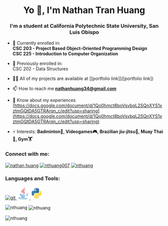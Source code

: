 <h1 align="center">Yo 👋, I'm Nathan Tran Huang</h1>
<h3 align="center">I'm a student at California Polytechnic State University, San Luis Obispo</h3>

- 🌱 Currently enrolled in: <br>**CSC 203 - Project Based Object-Oriented Programming Design <br> CSC 225 - Introduction to Computer Organization**

- 📖 Previously enrolled in: <br> CSC 202 - Data Structures 

- 👨‍💻 All of my projects are available at [[portfolio link]]([portfolio link])

- 📫 How to reach me **nathanhuang34@gmail.com**

- 📄 Know about my experiences [https://docs.google.com/document/d/1Qo0hmct8boVsvbqL2SQnXYS1xztmGQtDA5GTRArqn_c/edit?usp=sharing](https://docs.google.com/document/d/1Qo0hmct8boVsvbqL2SQnXYS1xztmGQtDA5GTRArqn_c/edit?usp=sharing)

- ⚡ Interests: **Badminton🏸, Videogames🎮, Brazilian jiu-jitsu🥋, Muay Thai🥊, Gym🏋️**

<h3 align="left">Connect with me:</h3>
<p align="left">
<a href="https://linkedin.com/in/nathan huang" target="blank"><img align="center" src="https://raw.githubusercontent.com/rahuldkjain/github-profile-readme-generator/master/src/images/icons/Social/linked-in-alt.svg" alt="nathan huang" height="30" width="40" /></a>
<a href="https://instagram.com/nthuang007" target="blank"><img align="center" src="https://raw.githubusercontent.com/rahuldkjain/github-profile-readme-generator/master/src/images/icons/Social/instagram.svg" alt="nthuang007" height="30" width="40" /></a>
<a href="https://www.leetcode.com/nthuang" target="blank"><img align="center" src="https://raw.githubusercontent.com/rahuldkjain/github-profile-readme-generator/master/src/images/icons/Social/leet-code.svg" alt="nthuang" height="30" width="40" /></a>
</p>

<h3 align="left">Languages and Tools:</h3>
<p align="left"> <a href="https://git-scm.com/" target="_blank" rel="noreferrer"> <img src="https://www.vectorlogo.zone/logos/git-scm/git-scm-icon.svg" alt="git" width="40" height="40"/> </a> <a href="https://www.java.com" target="_blank" rel="noreferrer"> <img src="https://raw.githubusercontent.com/devicons/devicon/master/icons/java/java-original.svg" alt="java" width="40" height="40"/> </a> <a href="https://www.python.org" target="_blank" rel="noreferrer"> <img src="https://raw.githubusercontent.com/devicons/devicon/master/icons/python/python-original.svg" alt="python" width="40" height="40"/> </a> </p>

<p><img align="left" src="https://github-readme-stats.vercel.app/api/top-langs?username=nthuang&show_icons=true&theme=highcontrast&title_color=ffff00&text_color=ffffff&locale=en&layout=compact" alt="nthuang" /></p>

<p>&nbsp;<img align="center" src="https://github-readme-stats.vercel.app/api?username=nthuang&show_icons=true&theme=highcontrast&title_color=ffff00&text_color=ffffff&locale=en" alt="nthuang" /></p>

<p><img align="center" src="https://github-readme-streak-stats.herokuapp.com/?user=nthuang&theme=highcontrast" alt="nthuang" /></p>
